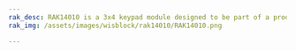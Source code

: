 ```yaml
---
rak_desc: RAK14010 is a 3x4 keypad module designed to be part of a production-ready IoT solution and must be combined with a RAK14004 WisBlock Keypad Module.
rak_img: /assets/images/wisblock/rak14010/RAK14010.png

---
```


<rk-redirect to="/Product-Categories/WisBlock/RAK14010/Overview/" />